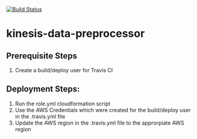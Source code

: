 [![Build Status](https://travis-ci.com/bnc-projects/kinesis-data-preprocessor.svg?branch=master)](https://travis-ci.com/bnc-projects/kinesis-data-preprocessor)
# kinesis-data-preprocessor
## Prerequisite Steps
1. Create a build/deploy user for Travis CI
## Deployment Steps:
1. Run the role.yml cloudformation script
2. Use the AWS Credentials which were created for the build/deploy user in the .travis.yml file
3. Update the AWS region in the .travis.yml file to the approrpiate AWS region
